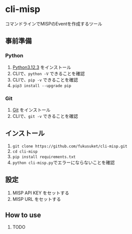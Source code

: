 # cli-misp
コマンドラインでMISPのEventを作成するツール

## 事前準備
### Python
1. [Python3.12.3](https://www.python.org/downloads) をインストール
2. CLIで、`python -V` できることを確認
3. CLIで、`pip -v` できることを確認
4. `pip3 install --upgrade pip`

### Git
1. [Git](https://gitforwindows.org/) をインストール
2. CLIで、`git -v` できることを確認


## インストール
1. `git clone https://github.com/fukusuket/cli-misp.git`
2. `cd cli-misp`
3. `pip install requirements.txt`
4. `python cli-misp.py`でエラーにならないことを確認

## 設定
1. MISP API KEY をセットする
2. MISP URL をセットする

## How to use
1. TODO